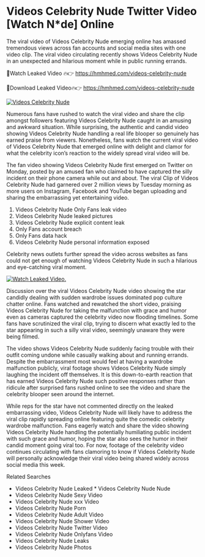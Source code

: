 ﻿# Videos Celebrity Nude Twitter Video [Watch N*de] Online

The viral video of ﻿Videos Celebrity Nude emerging online has amassed tremendous views across fan accounts and social media sites with one video clip. The viral video circulating recently shows ﻿Videos Celebrity Nude in an unexpected and hilarious moment while in public running errands. 

🔴Watch Leaked Video 🔥👉  https://hmhmed.com/videos-celebrity-nude 

🔴Download Leaked Video🔥👉  https://hmhmed.com/videos-celebrity-nude 

[![Videos Celebrity Nude](https://i.imgur.com/dJHk4Zq.gif)](https://hmhmed.com/videos-celebrity-nude)

Numerous fans have rushed to watch the viral video and share the clip amongst followers featuring ﻿Videos Celebrity Nude caught in an amusing and awkward situation. While surprising, the authentic and candid video showing ﻿Videos Celebrity Nude handling a real life blooper so genuinely has earned praise from viewers. Nonetheless, fans watch the current viral video of ﻿Videos Celebrity Nude that emerged online with delight and clamor for what the celebrity icon’s reaction to the widely spread viral video will be.

The fan video showing ﻿Videos Celebrity Nude first emerged on Twitter on Monday, posted by an amused fan who claimed to have captured the silly incident on their phone camera while out and about. The viral Clip of ﻿Videos Celebrity Nude had garnered over 2 million views by Tuesday morning as more users on Instagram, Facebook and YouTube began uploading and sharing the embarrassing yet entertaining video. 

1. ﻿Videos Celebrity Nude Only Fans leak video
2. ﻿Videos Celebrity Nude leaked pictures
3. ﻿Videos Celebrity Nude explicit content leak
4. Only Fans account breach
5. Only Fans data hack
6. ﻿Videos Celebrity Nude personal information exposed

Celebrity news outlets further spread the video across websites as fans could not get enough of watching ﻿Videos Celebrity Nude in such a hilarious and eye-catching viral moment. 

[![Watch Leaked Video.](https://miro.medium.com/v2/resize:fit:828/format:webp/1*cilzJN44JGOrTw9NJCrNHA.gif "Watch Leaked Video")](https://hmhmed.com/videos-celebrity-nude)

Discussion over the viral ﻿Videos Celebrity Nude video showing the star candidly dealing with sudden wardrobe issues dominated pop culture chatter online. Fans watched and rewatched the short video, praising ﻿Videos Celebrity Nude for taking the malfunction with grace and humor even as cameras captured the celebrity video now flooding timelines. Some fans have scrutinized the viral clip, trying to discern what exactly led to the star appearing in such a silly viral video, seemingly unaware they were being filmed.

The video shows ﻿Videos Celebrity Nude suddenly facing trouble with their outfit coming undone while casually walking about and running errands. Despite the embarrassment most would feel at having a wardrobe malfunction publicly, viral footage shows ﻿Videos Celebrity Nude simply laughing the incident off themselves. It is this down-to-earth reaction that has earned ﻿Videos Celebrity Nude such positive responses rather than ridicule after surprised fans rushed online to see the video and share the celebrity blooper seen around the internet.  

While reps for the star have not commented directly on the leaked embarrassing video, ﻿Videos Celebrity Nude will likely have to address the viral clip rapidly spreading online featuring quite the comedic celebrity wardrobe malfunction. Fans eagerly watch and share the video showing ﻿Videos Celebrity Nude handling the potentially humiliating public incident with such grace and humor, hoping the star also sees the humor in their candid moment going viral too. For now, footage of the celebrity video continues circulating with fans clamoring to know if ﻿Videos Celebrity Nude will personally acknowledge their viral video being shared widely across social media this week.

Related Searches
* ﻿Videos Celebrity Nude Leaked
﻿* Videos Celebrity Nude Nude
* ﻿Videos Celebrity Nude Sexy Video
* ﻿Videos Celebrity Nude xxx Video
* ﻿Videos Celebrity Nude Porn
* ﻿Videos Celebrity Nude Adult Video
* ﻿Videos Celebrity Nude Shower Video
* ﻿Videos Celebrity Nude Twitter Video
* ﻿Videos Celebrity Nude Onlyfans Video
* ﻿Videos Celebrity Nude Leaks
* ﻿Videos Celebrity Nude Photos